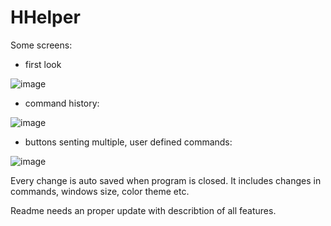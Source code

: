 # HHelper

Some screens:
- first look

![image](https://user-images.githubusercontent.com/17579529/116527071-91f4ab80-a8da-11eb-9e3b-0a4e888c8d56.png)

- command history:

![image](https://user-images.githubusercontent.com/17579529/116527144-a8026c00-a8da-11eb-9e28-bb32762b2a9f.png)

- buttons senting multiple, user defined commands:

![image](https://user-images.githubusercontent.com/17579529/116527313-d6804700-a8da-11eb-88d8-c4f652278ee9.png)

Every change is auto saved when program is closed. It includes changes in commands, windows size, color theme etc. 

Readme needs an proper update with describtion of all features. 
